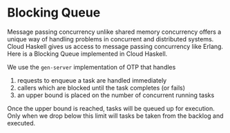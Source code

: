 # Blocking Queue
Message passing concurrency unlike shared memory concurrency offers a unique way of handling problems in concurrent and distributed systems. Cloud Haskell gives us access to message passing concurrency like Erlang. Here is a Blocking Queue implemented in Cloud Haskell.

We use the `gen-server` implementation of OTP that handles

1. requests to enqueue a task are handled immediately
2. callers which are blocked until the task completes (or fails)
3. an upper bound is placed on the number of concurrent running tasks

Once the upper bound is reached, tasks will be queued up for execution. Only when we drop below this limit will tasks be taken from the backlog and executed.
